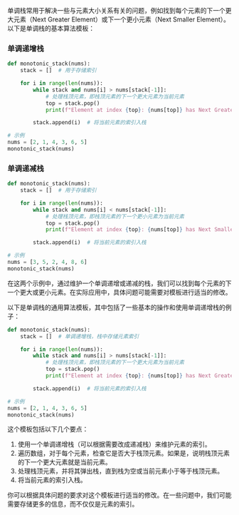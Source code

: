 单调栈常用于解决一些与元素大小关系有关的问题，例如找到每个元素的下一个更大元素（Next Greater Element）或下一个更小元素（Next Smaller Element）。以下是单调栈的基本算法模板：

### 单调递增栈

```python
def monotonic_stack(nums):
    stack = []  # 用于存储索引

    for i in range(len(nums)):
        while stack and nums[i] > nums[stack[-1]]:
            # 处理栈顶元素，即栈顶元素的下一个更大元素为当前元素
            top = stack.pop()
            print(f"Element at index {top}: {nums[top]} has Next Greater Element: {nums[i]}")

        stack.append(i)  # 将当前元素的索引入栈

# 示例
nums = [2, 1, 4, 3, 6, 5]
monotonic_stack(nums)
```

### 单调递减栈

```python
def monotonic_stack(nums):
    stack = []  # 用于存储索引

    for i in range(len(nums)):
        while stack and nums[i] < nums[stack[-1]]:
            # 处理栈顶元素，即栈顶元素的下一个更小元素为当前元素
            top = stack.pop()
            print(f"Element at index {top}: {nums[top]} has Next Smaller Element: {nums[i]}")

        stack.append(i)  # 将当前元素的索引入栈

# 示例
nums = [3, 5, 2, 4, 8, 6]
monotonic_stack(nums)
```

在这两个示例中，通过维护一个单调递增或递减的栈，我们可以找到每个元素的下一个更大或更小元素。在实际应用中，具体问题可能需要对模板进行适当的修改。


以下是单调栈的通用算法模板，其中包括了一些基本的操作和使用单调递增栈的例子：

```python
def monotonic_stack(nums):
    stack = []  # 单调递增栈，栈中存储元素索引

    for i in range(len(nums)):
        while stack and nums[i] > nums[stack[-1]]:
            # 处理栈顶元素，即栈顶元素的下一个更大元素为当前元素
            top = stack.pop()
            print(f"Element at index {top}: {nums[top]} has Next Greater Element: {nums[i]}")

        stack.append(i)  # 将当前元素的索引入栈

# 示例
nums = [2, 1, 4, 3, 6, 5]
monotonic_stack(nums)
```

这个模板包括以下几个要点：

1. 使用一个单调递增栈（可以根据需要改成递减栈）来维护元素的索引。
2. 遍历数组，对于每个元素，检查它是否大于栈顶元素。如果是，说明栈顶元素的下一个更大元素就是当前元素。
3. 处理栈顶元素，并将其弹出栈，直到栈为空或当前元素小于等于栈顶元素。
4. 将当前元素的索引入栈。

你可以根据具体问题的要求对这个模板进行适当的修改。在一些问题中，我们可能需要存储更多的信息，而不仅仅是元素的索引。